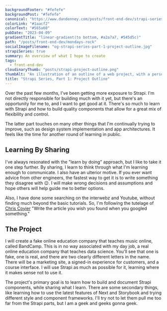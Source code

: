 ```yaml
---
backgroundFooter: "#fefefe"
backgroundPost: "#fefefe"
canonical: "https://www.dandenney.com/posts/front-end-dev/strapi-series-part-1-project-outline"
colorLink: "#1aacf2"
colorText: "#565a60"
pubDate: "2023-04-09"
gradientTitle: "linear-gradient(to bottom, #a2a7a7, #545d5c)"
path: "/posts/front-end-dev/mondays-rock"
socialImageFilename: "og-strapi-series-part-1-project-outline.jpg"
strapiSeries: true
summary: An overview of what I hope to create
tags:
  - front-end-dev
cloudinaryThumb: "posts/strapi-project-outline.png"
thumbAlt: "An illustration of an outline of a web project, with a person sketching the wireframe on a whiteboard, in the style of a technical drawing, viewed from a top-down perspective, with a computer and a notebook in the background. --v 5 --ar 3:2"
title: "Strapi Series, Part 1: Project Outline"
---
```


Over the past few months, I've been getting more exposure to Strapi. I'm not directly responsible for building much with it yet, but there's an opportunity for me to, and I want to get good at it. There's so much to learn with Strapi and how to build quality components that allow for a great mix of flexibility and control.

The latter part touches on many other things that I'm continually trying to improve, such as design system implementation and app architectures. It feels like the time for another round of learning in public.

## Learning By Sharing

I've always resonated with the "learn by doing" approach, but I like to take it one step further. By sharing, I learn to think through what I'm learning enough to communicate. I also have an ulterior motive. If you ever want advice from other engineers, the fastest way to get it is to write something they disagree with 😉. I will make wrong decisions and assumptions and hope others will help guide me to better options.

Also, I have done some searching on the interwebz and Youtube, without finding much beyond the basic tutorials. So, I'm following the tutelage of [Chris Coyier](https://twitter.com/chriscoyier/status/925081793576837120) "Write the article you wish you found when you googled something."

## The Project

I will create a fake online education company that teaches music online, called BandCamp. This is in no way associated with my day job, a real online education company that teaches data science. You'll see that one is fake, one is real, and there are two clearly different letters in the name. There will be a marketing site, a signed-in experience for customers, and a course interface. I will use Strapi as much as possible for it, learning where it makes sense not to use it.

The project's primary goal is to learn how to build and document Strapi components, while sharing what I learn. There are some secondary things, like learning how to use the latest features of Next and Storybook and trying different style and component frameworks. I'll try not to let them pull me too far from the Strapi parts, but I am a geek and geeks gonna geek.
